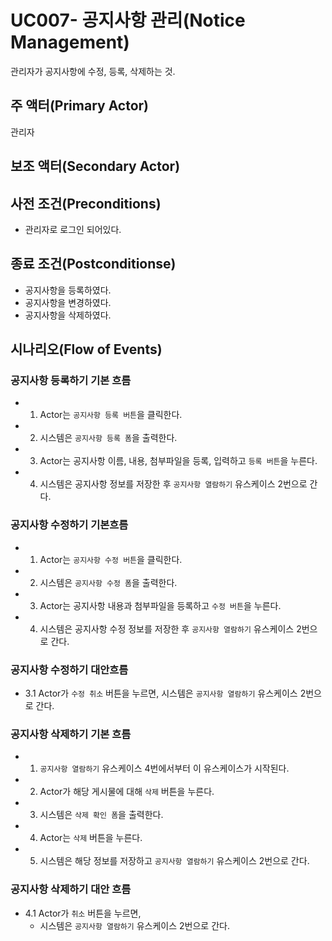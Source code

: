 # UC007- 공지사항 관리(Notice Management)
관리자가 공지사항에 수정, 등록, 삭제하는 것.

## 주 액터(Primary Actor)
관리자

## 보조 액터(Secondary Actor)

## 사전 조건(Preconditions)
- 관리자로 로그인 되어있다.

## 종료 조건(Postconditionse)
- 공지사항을 등록하였다.
- 공지사항을 변경하였다.
- 공지사항을 삭제하였다.

## 시나리오(Flow of Events)

### 공지사항 등록하기 기본 흐름
- 1. Actor는 `공지사항 등록 버튼`을 클릭한다.
- 2. 시스템은 `공지사항 등록 폼`을 출력한다.
- 3. Actor는 공지사항 이름, 내용, 첨부파일을 등록, 입력하고 `등록 버튼`을 누른다.
- 4. 시스템은 공지사항 정보를 저장한 후 `공지사항 열람하기` 유스케이스 2번으로 간다.

### 공지사항 수정하기 기본흐름
- 1. Actor는 `공지사항 수정 버튼`을 클릭한다.
- 2. 시스템은 `공지사항 수정 폼`을 출력한다.
- 3. Actor는 공지사항 내용과 첨부파일을 등록하고 `수정 버튼`을 누른다.
- 4. 시스템은 공지사항 수정 정보를 저장한 후 `공지사항 열람하기` 유스케이스 2번으로 간다.

### 공지사항 수정하기 대안흐름
- 3.1 Actor가 `수정 취소` 버튼을 누르면,
    시스템은 `공지사항 열람하기` 유스케이스 2번으로 간다.

### 공지사항 삭제하기 기본 흐름
- 1. `공지사항 열람하기` 유스케이스 4번에서부터 이 유스케이스가 시작된다.
- 2. Actor가 해당 게시물에 대해 `삭제` 버튼을 누른다.
- 3. 시스템은 `삭제 확인 폼`을 출력한다.
- 4. Actor는 `삭제` 버튼을 누른다.
- 5. 시스템은 해당 정보를 저장하고 `공지사항 열람하기` 유스케이스 2번으로 간다.

### 공지사항 삭제하기 대안 흐름
- 4.1 Actor가 `취소` 버튼을 누르면,
    - 시스템은 `공지사항 열람하기` 유스케이스 2번으로 간다.
